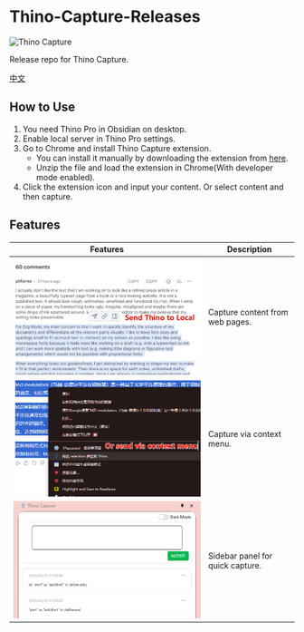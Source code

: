 # Thino-Capture-Releases

![Thino Capture](https://raw.githubusercontent.com/Quorafind/Thino-Capture-Releases/main/media/thino-capture.gif)

Release repo for Thino Capture.

[中文](./README-ZH.md)

## How to Use

1. You need Thino Pro in Obsidian on desktop.
2. Enable local server in Thino Pro settings.
3. Go to Chrome and install Thino Capture extension.
    - You can install it manually by downloading the extension from [here](https://github.com/Quorafind/Thino-Capture-Releases/releases/latest).
    - Unzip the file and load the extension in Chrome(With developer mode enabled).
4. Click the extension icon and input your content. Or select content and then capture.

## Features

| Features                                                                                                      | Description                      |
|---------------------------------------------------------------------------------------------------------------|----------------------------------|
| ![Capture](https://raw.githubusercontent.com/Quorafind/Thino-Capture-Releases/main/media/select-and-send.png) | Capture content from web pages.  |
| ![Capture](https://raw.githubusercontent.com/Quorafind/Thino-Capture-Releases/main/media/context-menu.png)    | Capture via context menu.        |
| ![Capture](https://raw.githubusercontent.com/Quorafind/Thino-Capture-Releases/main/media/sidebar-panel.png)   | Sidebar panel for quick capture. |




